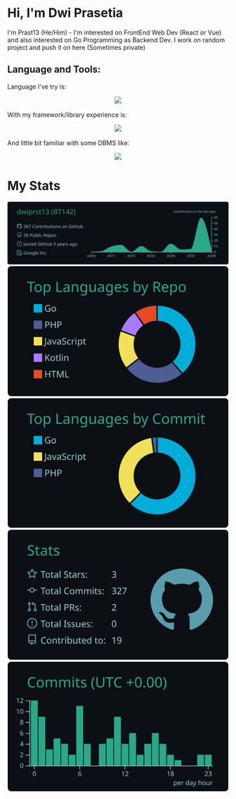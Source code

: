 # Hi, I'm Dwi Prasetia

I'm Prast13 (He/Him) - I'm interested on FrontEnd Web Dev (React or Vue) and also interested on Go Programming as Backend Dev. I work on random project and push it on here (Sometimes private)


## Language and Tools:
Language I've try is:
<p align="center">
  <a href="https://skillicons.dev">
    <img src="https://skillicons.dev/icons?i=js,ts,php,go,rust" />
  </a>
</p>

With my framework/library experience is:
<p align="center">
  <a href="https://skillicons.dev">
    <img src="https://skillicons.dev/icons?i=react,vue,tailwind,laravel" />
  </a>
</p>

And little bit familiar with some DBMS like:
<p align="center">
  <a href="https://skillicons.dev">
    <img src="https://skillicons.dev/icons?i=mongodb,mysql,postgres" />
  </a>
</p>


# My Stats
[![](https://raw.githubusercontent.com/dwiprst13/dwiprst13/master/profile-summary-card-output/gotham/0-profile-details.svg)](https://github.com/vn7n24fzkq/github-profile-summary-cards)
[![](https://raw.githubusercontent.com/dwiprst13/dwiprst13/master/profile-summary-card-output/gotham/1-repos-per-language.svg)](https://github.com/vn7n24fzkq/github-profile-summary-cards) [![](https://raw.githubusercontent.com/dwiprst13/dwiprst13/master/profile-summary-card-output/gotham/2-most-commit-language.svg)](https://github.com/vn7n24fzkq/github-profile-summary-cards)
[![](https://raw.githubusercontent.com/dwiprst13/dwiprst13/master/profile-summary-card-output/gotham/3-stats.svg)](https://github.com/vn7n24fzkq/github-profile-summary-cards) [![](https://raw.githubusercontent.com/dwiprst13/dwiprst13/master/profile-summary-card-output/gotham/4-productive-time.svg)](https://github.com/vn7n24fzkq/github-profile-summary-cards)

